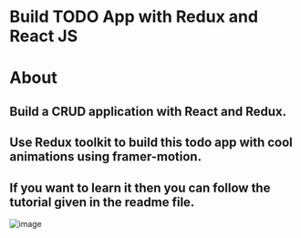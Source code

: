 # Build TODO App with Redux and React JS

# About
## Build a CRUD application with React and Redux.
## Use Redux toolkit to build this todo app with cool animations using framer-motion.
## If you want to learn it then you can follow the tutorial given in the readme file.

![image]("https://user-images.githubusercontent.com/107538948/199690030-a68e62a0-d43a-4675-8ae9-28371f29567b.png">
)




